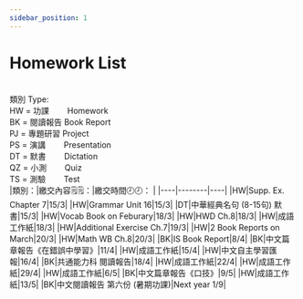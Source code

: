 ```yaml
---
sidebar_position: 1
---
```


# Homework List
<br/>類別 Type: 
<br/>HW = 功課　　 Homework
<br/>BK = 閱讀報告 Book Report
<br/>PJ = 專題研習 Project
<br/>PS = 演講　　 Presentation
<br/>DT = 默書　　 Dictation
<br/>QZ = 小測　　 Quiz
<br/>TS = 測驗　　 Test
<br/>
|類別：|繳交內容🗒️🗒️：|繳交時間🕗🕗： |
|----|--------|----|
|HW|Supp. Ex. Chapter 7|15/3|
|HW|Grammar Unit 16|15/3|
|DT|中華經典名句 (8-15句) 默書|15/3|
|HW|Vocab Book on Feburary|18/3|
|HW|HWD Ch.8|18/3|
|HW|成語工作紙|18/3|
|HW|Additional Exercise Ch.7|19/3|
|HW|2 Book Reports on March|20/3|
|HW|Math WB Ch.8|20/3|
|BK|IS Book Report|8/4|
|BK|中文篇章報告《在錯誤中學習》|11/4|
|HW|成語工作紙|15/4|
|HW|中文自主學習匯報|16/4|
|BK|共通能力科 閱讀報告|18/4|
|HW|成語工作紙|22/4|
|HW|成語工作紙|29/4|
|HW|成語工作紙|6/5|
|BK|中文篇章報告《口技》|9/5|
|HW|成語工作紙|13/5|
|BK|中文閱讀報告 第六份 (暑期功課)|Next year 1/9|